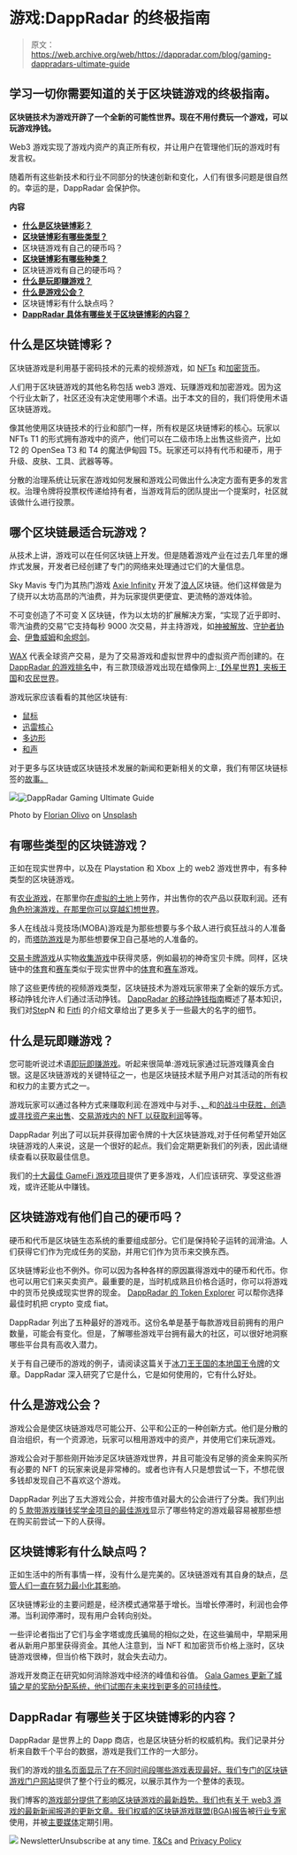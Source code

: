 # 游戏:DappRadar 的终极指南

> 原文：<https://web.archive.org/web/https://dappradar.com/blog/gaming-dappradars-ultimate-guide>

## 学习一切你需要知道的关于区块链游戏的终极指南。

**区块链技术为游戏开辟了一个全新的可能性世界。现在不用付费玩一个游戏，可以玩游戏挣钱。**

Web3 游戏实现了游戏内资产的真正所有权，并让用户在管理他们玩的游戏时有发言权。

随着所有这些新技术和行业不同部分的快速创新和变化，人们有很多问题是很自然的。幸运的是，DappRadar 会保护你。

**内容**

*   **[什么是区块链博彩？](https://web.archive.org/web/20221003141053/https://dappradar.com/blog/gaming-dappradars-ultimate-guide/#what-is-blockchain-gaming)**
*   **[区块链博彩有哪些类型？](https://web.archive.org/web/20221003141053/https://dappradar.com/blog/gaming-dappradars-ultimate-guide/#What-types-of-blockchain-games-are-there?)**
*   区块链游戏有自己的硬币吗？
*   **[区块链博彩有哪些种类？](https://web.archive.org/web/20221003141053/https://dappradar.com/blog/gaming-dappradars-ultimate-guide/#What-types-of-blockchain-games-are-there?)**
*   区块链游戏有自己的硬币吗？
*   **[什么是玩即赚游戏？](https://web.archive.org/web/20221003141053/http://what-is-play-to-earn-gaming/)**
*   **[什么是游戏公会？](https://web.archive.org/web/20221003141053/http://what-are-gaming-guilds/)**
*   区块链博彩有什么缺点吗？
*   **[DappRadar 具体有哪些关于区块链博彩的内容？](https://web.archive.org/web/20221003141053/https://dappradar.com/blog/gaming-dappradars-ultimate-guide/#What-content-does-DappRadar-have-specifically-about-blockchain-gaming?)**

## 什么是区块链博彩？

区块链游戏是利用基于密码技术的元素的视频游戏，如 [NFTs](https://web.archive.org/web/20221003141053/https://dappradar.com/nft) 和[加密货币](https://web.archive.org/web/20221003141053/https://dappradar.com/defi)。

人们用于区块链游戏的其他名称包括 web3 游戏、玩赚游戏和加密游戏。因为这个行业太新了，社区还没有决定使用哪个术语。出于本文的目的，我们将使用术语区块链游戏。

像其他使用区块链技术的行业和部门一样，所有权是区块链博彩的核心。玩家以 NFTs T1 的形式拥有游戏中的资产，他们可以在二级市场上出售这些资产，比如 T2 的 OpenSea T3 和 T4 的魔法伊甸园 T5。玩家还可以持有代币和硬币，用于升级、皮肤、工具、武器等等。

分散的治理系统让玩家在游戏如何发展和游戏公司做出什么决定方面有更多的发言权。治理令牌将投票权传递给持有者，当游戏背后的团队提出一个提案时，社区就该做什么进行投票。

## 哪个区块链最适合玩游戏？

从技术上讲，游戏可以在任何区块链上开发。但是随着游戏产业在过去几年里的爆炸式发展，开发者已经创建了专门的网络来处理通过它们的大量信息。

Sky Mavis 专门为其热门游戏 [Axie Infinity](https://web.archive.org/web/20221003141053/https://dappradar.com/ronin/games/axie-infinity) 开发了[浪人](https://web.archive.org/web/20221003141053/https://dappradar.com/rankings/protocol/ronin)区块链。他们这样做是为了绕开以太坊高昂的汽油费，并为玩家提供更便宜、更流畅的游戏体验。

不可变创造了不可变 X 区块链，作为以太坊的扩展解决方案，“实现了近乎即时、零汽油费的交易”它支持每秒 9000 次交易，并主持游戏，如[神被解放](https://web.archive.org/web/20221003141053/https://dappradar.com/immutablex/games/gods-unchained)、[守护者协会](https://web.archive.org/web/20221003141053/https://dappradar.com/multichain/games/guild-of-guardians)、[伊鲁威姆](https://web.archive.org/web/20221003141053/https://dappradar.com/immutablex/games/illuvium)和[余烬剑](https://web.archive.org/web/20221003141053/https://dappradar.com/polygon/games/ember-sword)。

[WAX](https://web.archive.org/web/20221003141053/https://dappradar.com/rankings/protocol/wax/category/games) 代表全球资产交易，是为了交易游戏和虚拟世界中的虚拟资产而创建的。在 [DappRadar 的游戏排名](https://web.archive.org/web/20221003141053/https://dappradar.com/rankings/category/games)中，有三款顶级游戏出现在蜡像网上:[【外星世界】](https://web.archive.org/web/20221003141053/https://dappradar.com/multichain/games/alien-worlds)[夹板王国](https://web.archive.org/web/20221003141053/https://dappradar.com/multichain/games/splinterlands)和[农民世界](https://web.archive.org/web/20221003141053/https://dappradar.com/wax/games/farmers-world)。

游戏玩家应该看看的其他区块链有:

*   [鼠标](https://web.archive.org/web/20221003141053/https://dappradar.com/rankings/protocol/hive/category/games)
*   [迅雷核心](https://web.archive.org/web/20221003141053/https://dappradar.com/rankings/protocol/thundercore/category/games)
*   [多边形](https://web.archive.org/web/20221003141053/https://dappradar.com/rankings/protocol/polygon/category/games)
*   [和声](https://web.archive.org/web/20221003141053/https://dappradar.com/rankings/protocol/harmony/category/games)

对于更多与区块链或区块链技术发展的新闻和更新相关的文章，我们有带区块链标签的[故事。](https://web.archive.org/web/20221003141053/https://dappradar.com/blog/search/?q=blockchain)

![](img/3832bb5cc032b17ade873967db4fbd66.png)![DappRadar Gaming Ultimate Guide](img/adb15c9eee82574f01fe640be15a4527.png)

Photo by [Florian Olivo](https://web.archive.org/web/20221003141053/https://unsplash.com/@florianolv?utm_source=unsplash&utm_medium=referral&utm_content=creditCopyText) on [Unsplash](https://web.archive.org/web/20221003141053/https://unsplash.com/s/photos/gaming?utm_source=unsplash&utm_medium=referral&utm_content=creditCopyText)

## 有哪些类型的区块链游戏？

正如在现实世界中，以及在 Playstation 和 Xbox 上的 web2 游戏世界中，有多种类型的区块链游戏。

有[农业游戏](https://web.archive.org/web/20221003141053/https://dappradar.com/wax/games/farmers-world)，在那里你[在虚拟的土地](https://web.archive.org/web/20221003141053/https://dappradar.com/polygon/games/sunflower-land)上劳作，并出售你的农产品以获取利润。还有[角色扮演游戏，在那里你可以穿越幻想世界](https://web.archive.org/web/20221003141053/https://dappradar.com/ethereum/games/mirandus)。

多人在线战斗竞技场(MOBA)游戏是为那些想要与多个敌人进行疯狂战斗的人准备的，而[塔防游戏](https://web.archive.org/web/20221003141053/https://dappradar.com/multichain/games/crazy-defense-heroes)是为那些想要保卫自己基地的人准备的。

[交易卡牌游戏](https://web.archive.org/web/20221003141053/https://dappradar.com/multichain/games/splinterlands)从实物[收集游戏](https://web.archive.org/web/20221003141053/https://dappradar.com/multichain/games/gods-unchained)中获得灵感，例如最初的神奇宝贝卡牌。同样，区块链中的[体育](https://web.archive.org/web/20221003141053/https://dappradar.com/polygon/games/metasoccer)和[赛车](https://web.archive.org/web/20221003141053/https://dappradar.com/polygon/games/revv-racing)类似于现实世界中的[体育](https://web.archive.org/web/20221003141053/https://sorare.com/)和[赛车](https://web.archive.org/web/20221003141053/https://dappradar.com/polygon/games/pegaxy)游戏。

除了这些更传统的视频游戏类型，区块链技术为游戏玩家带来了全新的娱乐方式。移动挣钱允许人们通过活动挣钱。 [DappRadar 的移动挣钱指南](https://web.archive.org/web/20221003141053/https://dappradar.com/blog/what-is-move-to-earn)概述了基本知识，我们对[Ste](https://web.archive.org/web/20221003141053/https://dappradar.com/blog/how-to-get-crypto-on-move-to-earn-platform-stepn)pN 和 [Fitfi](https://web.archive.org/web/20221003141053/https://dappradar.com/blog/how-to-get-crypto-with-fitfis-move-to-earn-app) 的介绍文章给出了更多关于一些最大的名字的细节。

## 什么是玩即赚游戏？

您可能听说过术语[即玩即赚游戏](https://web.archive.org/web/20221003141053/https://dappradar.com/topic/games)。听起来很简单:游戏玩家通过玩游戏赚真金白银。这是区块链游戏的关键特征之一，也是区块链技术赋予用户对其活动的所有权和权力的主要方式之一。

游戏玩家可以通过各种方式来赚取利润:在游戏中与对手、[、](https://web.archive.org/web/20221003141053/https://dappradar.com/blog/axie-infinity-land-nfts-attract-new-investments)和[的战斗中获胜，创造或寻找资产来出售](https://web.archive.org/web/20221003141053/https://dappradar.com/blog/nft-worlds-looking-to-stake-millions-of-wrld-tokens/)、[交易游戏内的 NFT 以获取利润](https://web.archive.org/web/20221003141053/https://dappradar.com/hub/nft-explorer/collection/the-sandbox)等等。

DappRadar 列出了可以玩并获得加密令牌的十大区块链游戏,对于任何希望开始区块链游戏的人来说，这是一个很好的起点。我们会定期更新我们的列表，因此请继续查看以获取最佳信息。

我们的[十大最佳 GameFi 游戏项目](https://web.archive.org/web/20221003141053/https://dappradar.com/blog/top-10-best-gamefi-projects-to-play-and-earn)提供了更多游戏，人们应该研究、享受这些游戏，或许还能从中赚钱。

## 区块链游戏有他们自己的硬币吗？

硬币和代币是区块链生态系统的重要组成部分。它们是保持轮子运转的润滑油。人们获得它们作为完成任务的奖励，并用它们作为货币来交换东西。

区块链博彩业也不例外。你可以因为各种各样的原因赢得游戏中的硬币和代币。你也可以用它们来买卖资产。最重要的是，当时机成熟且价格合适时，你可以将游戏中的货币兑换成现实世界的现金。 [DappRadar 的 Token Explorer](https://web.archive.org/web/20221003141053/https://dappradar.com/hub/tokens/ethereum/all/1) 可以帮你选择最佳时机把 crypto 变成 fiat。

DappRadar 列出了五种最好的游戏币。这份名单是基于每款游戏目前拥有的用户数量，可能会有变化。但是，了解哪些游戏平台拥有最大的社区，可以很好地洞察哪些平台具有高收入潜力。

关于有自己硬币的游戏的例子，请阅读这篇关于[冰刀王王国的本地国王令牌](https://web.archive.org/web/20221003141053/https://dappradar.com/blog/what-is-king-cryptoblades-kingdoms-native-token)的文章。DappRadar 深入研究了它是什么，它是如何使用的，它有什么好处。

## 什么是游戏公会？

游戏公会是使区块链游戏尽可能公开、公平和公正的一种创新方式。他们是分散的自治组织，有一个资源池，玩家可以租用游戏中的资产，并使用它们来玩游戏。

游戏公会对于那些刚开始涉足区块链游戏世界，并且可能没有足够的资金来购买所有必要的 NFT 的玩家来说是非常棒的。或者也许有人只是想尝试一下，不想花很多钱却发现自己不喜欢这个游戏。

DappRadar 列出了五大游戏公会，并按市值对最大的公会进行了分类。我们列出的 [5 款带游戏赚钱奖学金项目的最佳游戏](https://web.archive.org/web/20221003141053/https://dappradar.com/blog/best-play-to-earn-games-scholarship-programs)显示了哪些特定的游戏最容易被那些想在购买前尝试一下的人获得。

## 区块链博彩有什么缺点吗？

正如生活中的所有事情一样，没有什么是完美的。区块链游戏有其自身的缺点，[尽管人们一直在努力最小化其影响](https://web.archive.org/web/20221003141053/https://dappradar.com/blog/axie-lunar-event-ending-february-20th)。

区块链博彩业的主要问题是，经济模式通常基于增长。当增长停滞时，利润也会停滞。当利润停滞时，现有用户会转向别处。

一些评论者指出了它们与金字塔或庞氏骗局的相似之处，在这些骗局中，早期采用者从新用户那里获得资金。其他人注意到，当 NFT 和加密货币价格上涨时，区块链游戏很棒，但当价格下跌时，就会失去动力。

游戏开发商正在研究如何消除游戏中经济的峰值和谷值。 [Gala Games 更新了城镇之星的奖励分配系统，他们试图在未来找到更多的可持续性](https://web.archive.org/web/20221003141053/https://dappradar.com/blog/town-star-updates-economy-again)。

## DappRadar 有哪些关于区块链博彩的内容？

DappRadar 是世界上的 Dapp 商店，也是区块链分析的权威机构。我们记录并分析来自数千个平台的数据，游戏是我们工作的一大部分。

我们的游戏的[排名页面显示了在不同时间段哪些游戏表现最好。我们专门的](https://web.archive.org/web/20221003141053/https://dappradar.com/rankings/category/games)[区块链游戏门户网站](https://web.archive.org/web/20221003141053/https://dappradar.com/topic/games)提供了整个行业的概况，以展示其作为一个整体的表现。

我们博客的[游戏部分提供了影响区块链游戏的最新趋势。我们也有关于 web3 游戏的最新新闻报道的更新文章。我们权威的](https://web.archive.org/web/20221003141053/https://dappradar.com/blog/category/games)[区块链游戏联盟(BGA)报告](https://web.archive.org/web/20221003141053/https://dappradar.com/blog/category/bga-game-reports)被[行业专家](https://web.archive.org/web/20221003141053/https://cointelegraph.com/news/gamefi-continues-to-grow-despite-crypto-winter-dappradar-report)使用，并被[主要媒体](https://web.archive.org/web/20221003141053/https://www.forbes.com/sites/ninabambysheva/2021/08/04/nft-sales-top-12-billion-in-july-as-demand-for-blockchain-games-soars/)定期引用。

![](img/6d5a4a2d609c56e1a5771717e54ba759.png) NewsletterUnsubscribe at any time. [T&Cs](https://web.archive.org/web/20221003141053/https://dappradar.com/terms) and [Privacy Policy](https://web.archive.org/web/20221003141053/https://dappradar.com/privacy-policy)